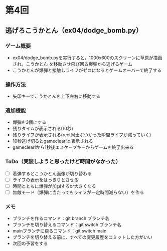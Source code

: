 # 第4回
## 逃げろこうかとん（ex04/dodge_bomb.py）
### ゲーム概要
- ex04/dodge_bomb.pyを実行すると，1000x600のスクリーンに草原が描画され，こうかとん
を移動させ飛び回る爆弾から逃げるゲーム
- こうかとんが爆弾と接触しライフがゼロになるとゲームオーバーで終了する
### 操作方法
- 矢印キーでこうかとんを上下左右に移動する
### 追加機能
- 爆弾を3個にする
- 残りタイムが表示される(10秒)
- 残りライフが表示される(rect同士ぶつかった瞬間ライフが減っていく)
- 10秒逃げ切るとgameclear!と表示される
- gameclear!から1秒後エスケープキーからゲームを終了出来る
### ToDo（実装しようと思ったけど時間がなかった）
- [ ] 着弾するとこうかとん画像が切り替わる
- [ ] ライフの表示をはっきりとさせる
- [ ] 時間とともに爆弾が加㏿するor大きくなる
- [ ] 無敵モード（爆弾に当たってもライフが一定時間減らない）を作る
### メモ
- ブランチを作るコマンド：git branch ブランチ名
- ブランチを切り替えるコマンド：git switch ブランチ名
- mainブランチに戻るコマンド：git switch main
- ブランチを切り替える前に，すべての変更履歴をコミットした方がいい
- 次回の予習をする